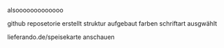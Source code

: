 alsooooooooooooo

github reposetorie erstellt
struktur aufgebaut
farben schriftart ausgwählt

lieferando.de/speisekarte
anschauen
